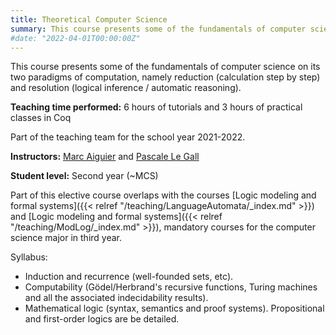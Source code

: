 ```yaml
---
title: Theoretical Computer Science
summary: This course presents some of the fundamentals of computer science on its two paradigms of computation, namely reduction (calculation step by step) and resolution (logical inference / automatic reasoning
#date: "2022-04-01T00:00:00Z"
---
```


This course presents some of the fundamentals of computer science on its two paradigms of computation, namely reduction (calculation step by step) and resolution (logical inference / automatic reasoning).

**Teaching time performed:** 6 hours of tutorials and 3 hours of practical classes in Coq

Part of the teaching team for the school year 2021-2022.

**Instructors:** [Marc Aiguier](http://perso.ecp.fr/~aiguierm/) and [Pascale Le Gall](https://research.centralesupelec.fr/pascale.legall/)

**Student level:** Second year (~MCS)

Part of this elective course overlaps with the courses [Logic modeling and formal systems]({{< relref "/teaching/LanguageAutomata/_index.md" >}}) and [Logic modeling and formal systems]({{< relref "/teaching/ModLog/_index.md" >}}), mandatory courses for the computer science major in third year.

Syllabus:

- Induction and recurrence (well-founded sets, etc).
- Computability (Gödel/Herbrand's recursive functions, Turing machines and all the associated indecidability results).
- Mathematical logic (syntax, semantics and proof systems). Propositional and first-order logics are be detailed.
